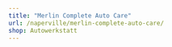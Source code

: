 ```yaml
---
title: "Merlin Complete Auto Care"
url: /naperville/merlin-complete-auto-care/
shop: Autowerkstatt
---
```

